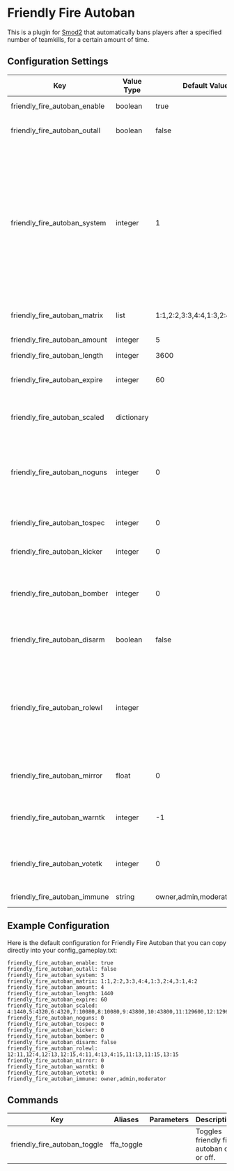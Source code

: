 # Friendly Fire Autoban
This is a plugin for [Smod2](https://github.com/Grover-c13/Smod2) that automatically bans players after a specified number of teamkills, for a certain amount of time.

## Configuration Settings
Key | Value Type | Default Value | Description
--- | --- | --- | ---
friendly_fire_autoban_enable | boolean | true | `Enable` or `Disable` the plugin on each server
friendly_fire_autoban_outall | boolean | false | Print debugging statements to see if your configuration is working correctly
friendly_fire_autoban_system | integer | 1 | Change system for processing teamkills:<br>(1) basic counter that will ban the player instantly upon reaching a threshold,<br>(2) timer-based counter that will ban a player after reaching the threshold but will forgive 1 teamkill every `friendly_fire_autoban_expire` seconds, or<br>(3) allow users to teamkill as much as possible and ban them after they have gone `friendly_fire_autoban_expire` seconds without teamkilling (will ban on round end and player disconnect).
friendly_fire_autoban_matrix | list | 1:1,2:2,3:3,4:4,1:3,2:4,3:1,4:2 | Matrix of `killer:victim` team tuples that the plugins considers teamkills
friendly_fire_autoban_amount | integer | 5 | Amount of teamkills before a ban will be issued.
friendly_fire_autoban_length | integer | 3600 | Length of ban in minutes.
friendly_fire_autoban_expire | integer | 60 | For ban system #2, Time it takes in seconds for teamkill to degrade and not count towards ban.
friendly_fire_autoban_scaled | dictionary |  | For ban system #3, dictionary of amount of teamkills:length of ban that will be processed at the end of the round.
friendly_fire_autoban_noguns | integer | 0 | Number of kills to remove the player's guns as a warning for teamkilling, and will remove guns every time the player picks them up or spawns with them. In ban system #1, this will remove the player's guns for the rest of the round.
friendly_fire_autoban_tospec | integer | 0 | Number of kills at which to put a player into spectator as a warning for teamkilling.
friendly_fire_autoban_kicker | integer | 0 | Number of kills at which to kick the player as a warning for teamkilling.
friendly_fire_autoban_bomber | integer | 0 | Whether to delay grenade damage of thrower by one second [experimental] (2), make player immune to grenade damage (1), or keep disabled (0).
friendly_fire_autoban_disarm | boolean | false | Whether disarmed players should be considered members of the opposite team and role.
friendly_fire_autoban_rolewl | integer |  | Matrix of `killer:victim` role tuples that the plugin will NOT consider teamkills.<br><br>If you want NTF to be able to teamkill based on the chain of command, use this value (on one line): <br>12:11,12:4,12:13,12:15,<br>4:11,4:13,4:15,<br>11:13,11:15,13:15
friendly_fire_autoban_mirror | float | 0 | Whether damage should be mirrored back to a teamkiller, with values greater than (1) being considered a multiplier.
friendly_fire_autoban_warntk | integer | -1 | How many teamkills before a ban should a teamkiller be warned (>=1), give a generic warning (0), or give no warning (-1).
friendly_fire_autoban_votetk | integer | 0 | [not implemented yet] The number of teamkills at which to call a vote via the callvote plugin to ban a user by the ban amount.
friendly_fire_autoban_immune | string | owner,admin,moderator | Groups that are immune to being autobanned.

## Example Configuration
Here is the default configuration for Friendly Fire Autoban that you can copy directly into your config_gameplay.txt:

~~~~
friendly_fire_autoban_enable: true
friendly_fire_autoban_outall: false
friendly_fire_autoban_system: 3
friendly_fire_autoban_matrix: 1:1,2:2,3:3,4:4,1:3,2:4,3:1,4:2
friendly_fire_autoban_amount: 4
friendly_fire_autoban_length: 1440
friendly_fire_autoban_expire: 60
friendly_fire_autoban_scaled: 4:1440,5:4320,6:4320,7:10080,8:10080,9:43800,10:43800,11:129600,12:129600,13:525600
friendly_fire_autoban_noguns: 0
friendly_fire_autoban_tospec: 0
friendly_fire_autoban_kicker: 0
friendly_fire_autoban_bomber: 0
friendly_fire_autoban_disarm: false
friendly_fire_autoban_rolewl: 12:11,12:4,12:13,12:15,4:11,4:13,4:15,11:13,11:15,13:15
friendly_fire_autoban_mirror: 0
friendly_fire_autoban_warntk: 0
friendly_fire_autoban_votetk: 0
friendly_fire_autoban_immune: owner,admin,moderator
~~~~

## Commands
Key | Aliases | Parameters | Description
--- | --- | --- | ---
friendly_fire_autoban_toggle | ffa_toggle |  | Toggles friendly fire autoban on or off.
